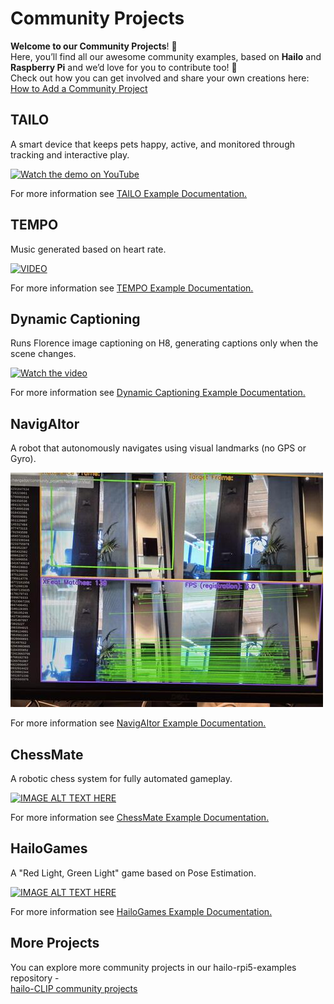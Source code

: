 # Community Projects

**Welcome to our Community Projects**! 🎉  
Here, you’ll find all our awesome community examples, based on **Hailo** and **Raspberry Pi** and we’d love for you to contribute too! 🚀  
Check out how you can get involved and share your own creations here: 
[How to Add a Community Project](../doc/contributing-community-project.md)

## TAILO
A smart device that keeps pets happy, active, and monitored through tracking and interactive play.

[![Watch the demo on YouTube](https://img.youtube.com/vi/dAok4_63W8E/0.jpg)](https://youtu.be/dAok4_63W8E)

For more information see [TAILO Example Documentation.](TAILO/README.md)

## TEMPO

Music generated based on heart rate.

[![VIDEO](https://img.youtube.com/vi/xX3PSgciWHs/0.jpg)](https://www.youtube.com/watch?v=xX3PSgciWHs)

For more information see [TEMPO Example Documentation.](TEMPO/README.md)


## Dynamic Captioning

Runs Florence image captioning on H8, generating captions only when the scene changes.

[![Watch the video](https://img.youtube.com/vi/nhMLRAJMgh0/0.jpg)](https://youtube.com/shorts/nhMLRAJMgh0?feature=share)

For more information see [Dynamic Captioning Example Documentation.](dynamic_captioning/README.md)

## NavigAItor

A robot that autonomously navigates using visual landmarks (no GPS or Gyro).

![AI Frames Match](Navigator/resources/frame_compare.jpg)


For more information see [NavigAItor Example Documentation.](Navigator/README.md)


## ChessMate

A robotic chess system for fully automated gameplay.

[![IMAGE ALT TEXT HERE](https://img.youtube.com/vi/YMOs-p2F7OY/0.jpg)](https://www.youtube.com/watch?v=YMOs-p2F7OY)

For more information see [ChessMate Example Documentation.](RoboChess/README.md)


## HailoGames

A "Red Light, Green Light" game based on Pose Estimation.

[![IMAGE ALT TEXT HERE](https://img.youtube.com/vi/TxlH3vfFT-g?si=21905bCQhv52vQm4/0.jpg)](https://youtube.com/shorts/TxlH3vfFT-g?si=21905bCQhv52vQm4)

For more information see [HailoGames Example Documentation.](sailted_fish/README.md)


## More Projects
You can explore more community projects in our hailo-rpi5-examples repository -  
[hailo-CLIP community projects](https://github.com/hailo-ai/hailo-CLIP/blob/main/community_projects/community_projects.md)
